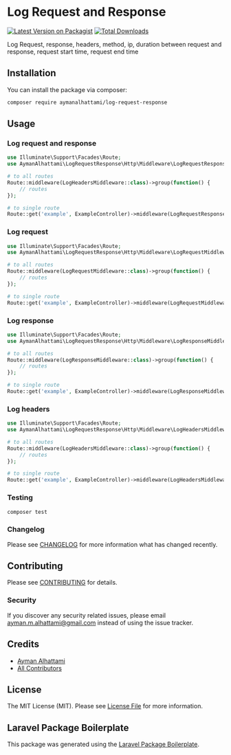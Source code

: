 # Log Request and Response 

[![Latest Version on Packagist](https://img.shields.io/packagist/v/aymanalhattami/log-request-response.svg?style=flat-square)](https://packagist.org/packages/aymanalhattami/log-request-response)
[![Total Downloads](https://img.shields.io/packagist/dt/aymanalhattami/log-request-response.svg?style=flat-square)](https://packagist.org/packages/aymanalhattami/log-request-response)

Log Request, response, headers, method, ip, duration between request and response, request start time, request end time

## Installation

You can install the package via composer:

```bash
composer require aymanalhattami/log-request-response
```

## Usage
### Log request and response

```php
use Illuminate\Support\Facades\Route;
use AymanAlhattami\LogRequestResponse\Http\Middleware\LogRequestResponseMiddleware;

# to all routes
Route::middleware(LogHeadersMiddleware::class)->group(function() {
    // routes
});

# to single route
Route::get('example', ExampleController)->middleware(LogRequestResponseMiddleware::class);
```

### Log request

```php
use Illuminate\Support\Facades\Route;
use AymanAlhattami\LogRequestResponse\Http\Middleware\LogRequestMiddleware;

# to all routes
Route::middleware(LogRequestMiddleware::class)->group(function() {
    // routes
});

# to single route
Route::get('example', ExampleController)->middleware(LogRequestMiddleware::class);
```

### Log response

```php
use Illuminate\Support\Facades\Route;
use AymanAlhattami\LogRequestResponse\Http\Middleware\LogResponseMiddleware;

# to all routes
Route::middleware(LogResponseMiddleware::class)->group(function() {
    // routes
});

# to single route
Route::get('example', ExampleController)->middleware(LogResponseMiddleware::class);
```

### Log headers

```php
use Illuminate\Support\Facades\Route;
use AymanAlhattami\LogRequestResponse\Http\Middleware\LogHeadersMiddleware;

# to all routes
Route::middleware(LogHeadersMiddleware::class)->group(function() {
    // routes
});

# to single route
Route::get('example', ExampleController)->middleware(LogHeadersMiddleware::class);
```

### Testing

```bash
composer test
```

### Changelog

Please see [CHANGELOG](CHANGELOG.md) for more information what has changed recently.

## Contributing

Please see [CONTRIBUTING](CONTRIBUTING.md) for details.

### Security

If you discover any security related issues, please email ayman.m.alhattami@gmail.com instead of using the issue tracker.

## Credits

-   [Ayman Alhattami](https://github.com/aymanalhattami)
-   [All Contributors](../../contributors)

## License

The MIT License (MIT). Please see [License File](LICENSE.md) for more information.

## Laravel Package Boilerplate

This package was generated using the [Laravel Package Boilerplate](https://laravelpackageboilerplate.com).
